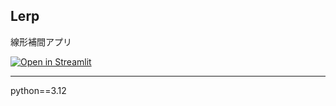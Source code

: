 ## Lerp

線形補間アプリ

[![Open in Streamlit](https://static.streamlit.io/badges/streamlit_badge_black_white.svg)](https://lerp-shiba54.streamlit.app/)

---

python==3.12
